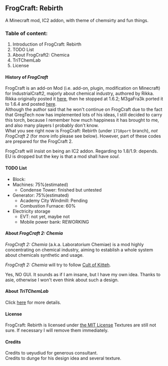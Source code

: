## FrogCraft: Rebirth
A Minecraft mod, IC2 addon, with theme of chemsirty and fun things.

### Table of content:  
 1. Introduction of FrogCraft: Rebirth
 2. TODO List
 3. About FrogCraft2: Chemica
 4. TriTChemLab
 5. License
 
#### History of _FrogCraft_
FrogCraft is an add-on Mod (i.e. add-on, plugin, modification on Minecraft) for IndustrialCraft2, majorly about chemical industry, authored by Rikka. Rikka originally posted it [here][link_origin], then he stopped at 1.6.2; M3gaFra3k ported it to 1.6.4 and posted [here][link_164port].  
Although the author said that he won't continue on FrogCraft due to the fact that GregTech now has implemented lots of his ideas, I still decided to carry this torch, because I remember how much happiness it has brought to me, and also many players I probably don't know.  
What you see right now is FrogCraft: Rebirth (under `1710port` branch), *not FrogCraft 2* (for more info please see below). However, part of these codes are prepared for the FrogCraft 2.  

FrogCraft will insist on being an IC2 addon. 
Regarding to 1.8/1.9: depends. EU is dropped but the key is that a mod shall have *soul*.

#### TODO List
* Block:
 * Machines: 75%(estimated)  
    * Condense Tower: finished but untested 
 * Generator: 75%(estimated)  
    * Academy City Windmill: Pending 
    * Combustion Furnace: 60% 
 * Electricity storage  
    * EVT: not yet, maybe not
    * Mobile power bank: REWORKING

#### About _FrogCraft 2: Chemia_
*FrogCraft 2: Chemia* (a.k.a. Laboratorium Chemiae) is a mod highly concentrating on chemical industry, aiming to establish a whole system about chemicals synthetic and usage. 

*FrogCraft 2: Chemia* will try to follow [Cult of Kitteh](http://asie.pl/kitteh/). 

Yes, NO GUI. It sounds as if I am insane, but I have my own idea. 
Thanks to asie, otherwise I won't even think about such a design.

#### About _TriTChemLab_
Click [here][TriTChemLab] for more details.

#### License
FrogCraft: Rebirth is licensed under [the MIT License](./LICENSE_FrogCraft_Rebirth)
Textures are still not sure. If necessary I will remove them immediately.

#### Credits
Credits to ueyudiud for generous consultant.  
Credits to dunge for his design idea and several texture.

[link_origin]: http://forum.industrial-craft.net/index.php?page=Thread&threadID=9458
[link_164port]: http://forum.industrial-craft.net/index.php?page=Thread&threadID=10447
[TriTChemLab]: https://github.com/FrogCraft-Rebirth/ChemLab

